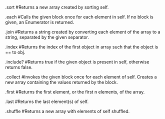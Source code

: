.sort #Returns a new array created by sorting self.

.each #Calls the given block once for each element in self. If no block is given, an Enumerator is returned.

.join #Returns a string created by converting each element of the array to a string, separated by the given separator. 

.index #Returns the index of the first object in array such that the object is == to obj.

.include? #Returns true if the given object is present in self, otherwise returns false.

.collect #Invokes the given block once for each element of self. Creates a new array containing the values returned by the block.

.first #Returns the first element, or the first n elements, of the array.

.last #Returns the last element(s) of self.

.shuffle #Returns a new array with elements of self shuffled.
